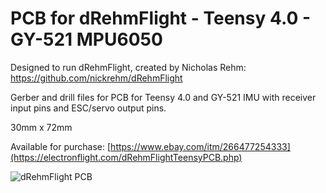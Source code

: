 # PCB for dRehmFlight - Teensy 4.0 - GY-521 MPU6050

Designed to run dRehmFlight, created by Nicholas Rehm: https://github.com/nickrehm/dRehmFlight

Gerber and drill files for PCB for Teensy 4.0 and GY-521 IMU with receiver input pins and ESC/servo output pins.

30mm x 72mm

Available for purchase:  [https://www.ebay.com/itm/266477254333](https://electronflight.com/dRehmFlightTeensyPCB.php)

![dRehmFlight PCB](https://github.com/joerenteria/dRehmFlight-PCB/blob/main/PCB.PNG)
